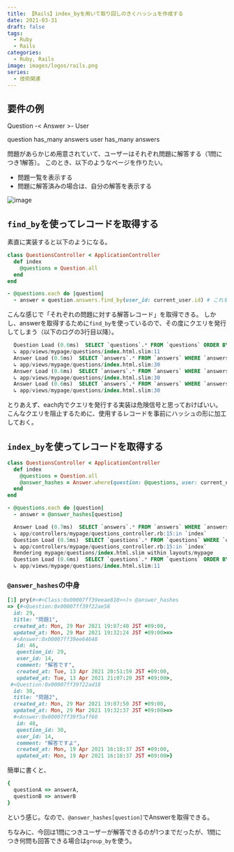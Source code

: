 ```yaml
---
title: 【Rails】index_byを用いて取り回しのきくハッシュを作成する
date: 2021-03-31
draft: false
tags:
  - Ruby
  - Rails
categories:
  - Ruby, Rails
image: images/logos/rails.png
series:
  - 技術関連
---
```


## 要件の例

Question -< Answer >- User

question has_many answers
user has_many answers

問題があらかじめ用意されていて、ユーザーはそれぞれ問題に解答する（1問につき1解答）。
このとき、以下のようなページを作りたい。

- 問題一覧を表示する
- 問題に解答済みの場合は、自分の解答を表示する

![image](https://user-images.githubusercontent.com/44717752/114960182-7d0f2580-9ea1-11eb-8a4b-8f9ec439ebf2.png)

## `find_by`を使ってレコードを取得する

素直に実装すると以下のようになる。

```rb:questions_controller.rb
class QuestionsController < ApplicationController
  def index
    @questions = Question.all
  end
end
```

```rb:questions/index.html.slim..rb
- @questions.each do |question|
  - answer = question.answers.find_by(user_id: current_user.id) # これを取得したい
```

こんな感じで「それぞれの問題に対する解答レコード」を取得できる。
しかし、answerを取得するために`find_by`を使っているので、その度にクエリを発行してしまう（以下のログの3行目以降）。

```sql:ログ..sql
  Question Load (0.6ms)  SELECT `questions`.* FROM `questions` ORDER BY `questions`.`id` ASC
  ↳ app/views/mypage/questions/index.html.slim:11
  Answer Load (0.5ms)  SELECT `answers`.* FROM `answers` WHERE `answers`.`question_id` = 29 AND `answers`.`user_id` = 14 LIMIT 1
  ↳ app/views/mypage/questions/index.html.slim:30
  Answer Load (0.6ms)  SELECT `answers`.* FROM `answers` WHERE `answers`.`question_id` = 30 AND `answers`.`user_id` = 14 LIMIT 1
  ↳ app/views/mypage/questions/index.html.slim:30
  Answer Load (0.6ms)  SELECT `answers`.* FROM `answers` WHERE `answers`.`question_id` = 54 AND `answers`.`user_id` = 14 LIMIT 1
  ↳ app/views/mypage/questions/index.html.slim:30
```

とりあえず、each内でクエリを発行する実装は危険信号と思っておけばいい。
こんなクエリを阻止するために、使用するレコードを事前にハッシュの形に加工しておく。

## `index_by`を使ってレコードを取得する

```rb:questions_controller.rb
class QuestionsController < ApplicationController
  def index
    @questions = Question.all
    @answer_hashes = Answer.where(question: @questions, user: current_user).index_by(&:question)
  end
end
```

```rb:questions/index.html.slim..rb
- @questions.each do |question|
  - answer = @answer_hashes[question]
```

```sql:ログ..sql
  Answer Load (0.7ms)  SELECT `answers`.* FROM `answers` WHERE `answers`.`question_id` IN (SELECT `questions`.`id` FROM `questions` ORDER BY `questions`.`id` ASC) AND `answers`.`user_id` = 14
  ↳ app/controllers/mypage/questions_controller.rb:15:in `index`
  Question Load (0.5ms)  SELECT `questions`.* FROM `questions` WHERE `questions`.`id` IN (29, 30)
  ↳ app/controllers/mypage/questions_controller.rb:15:in `index`
  Rendering mypage/questions/index.html.slim within layouts/mypage
  Question Load (0.6ms)  SELECT `questions`.* FROM `questions` ORDER BY `questions`.`id` ASC
  ↳ app/views/mypage/questions/index.html.slim:11
```

### `@answer_hashes`の中身

```rb
[1] pry(#<#<Class:0x00007ff39eeae810>>)> @answer_hashes
=> {#<Question:0x00007ff39f22ae58
  id: 29,
  title: "問題1",
  created_at: Mon, 29 Mar 2021 19:07:40 JST +09:00,
  updated_at: Mon, 29 Mar 2021 19:32:24 JST +09:00>=>
  #<Answer:0x00007ff39ee64648
   id: 46,
   question_id: 29,
   user_id: 14,
   comment: "解答です",
   created_at: Tue, 13 Apr 2021 20:51:59 JST +09:00,
   updated_at: Tue, 13 Apr 2021 21:07:20 JST +09:00>,
 #<Question:0x00007ff39f22ad18
  id: 30,
  title: "問題2",
  created_at: Mon, 29 Mar 2021 19:07:50 JST +09:00,
  updated_at: Mon, 29 Mar 2021 19:32:37 JST +09:00>=>
  #<Answer:0x00007ff39f5aff60
   id: 48,
   question_id: 30,
   user_id: 14,
   comment: "解答ですよ",
   created_at: Mon, 19 Apr 2021 16:18:37 JST +09:00,
   updated_at: Mon, 19 Apr 2021 16:18:37 JST +09:00>}
```

簡単に書くと、

```rb
{
  questionA => answerA,
  questionB => answerB
}
```

という感じ。なので、`@answer_hashes[question]`でAnswerを取得できる。

ちなみに、今回は1問につきユーザーが解答できるのが1つまでだったが、1問につき何問も回答できる場合は`group_by`を使う。
